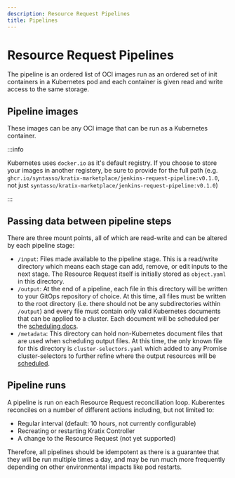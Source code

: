 ```yaml
---
description: Resource Request Pipelines
title: Pipelines
---
```


# Resource Request Pipelines

The pipeline is an ordered list of OCI images run as an ordered set of init containers in a Kubernetes pod and each container is given read and write access to the same storage.

## Pipeline images

These images can be any OCI image that can be run as a Kubernetes container.

:::info

Kubernetes uses `docker.io` as it's default registry. If you choose to store your images in another registery, be sure to provide for the full path (e.g. `ghcr.io/syntasso/kratix-marketplace/jenkins-request-pipeline:v0.1.0`, not just `syntasso/kratix-marketplace/jenkins-request-pipeline:v0.1.0`)

:::

## Passing data between pipeline steps

There are three mount points, all of which are read-write and can be altered by each pipeline stage:

* `/input`: Files made available to the pipeline stage. This is a read/write directory which means each stage can add, remove, or edit inputs to the next stage. The Resource Request itself is initially stored as `object.yaml` in this directory.
* `/output`: At the end of a pipeline, each file in this directory will be written to your GitOps repository of choice. At this time, all files must be written to the root directory (i.e. there should not be any subdirectories within `/output`) and every file must contain only valid Kubernetes documents that can be applied to a cluster. Each document will be scheduled per the [scheduling docs](../04-scheduling.md).
* `/metadata`: This directory can hold non-Kubernetes document files that are used when scheduling output files. At this time, the only known file for this directory is `cluster-selectors.yaml` which added to any Promise cluster-selectors to further refine where the output resources will be [scheduled](../04-scheduling.md#pipeline).


## Pipeline runs

A pipeline is run on each Resource Request reconciliation loop. Kuberentes reconciles on a number of different actions including, but not limited to:
* Regular interval (default: 10 hours, not currently configurable)
* Recreating or restarting Kratix Controller
* A change to the Resource Request (not yet supported)

Therefore, all pipelines should be idempotent as there is a guarantee that they will be run multiple times a day, and may be run much more frequently depending on other environmental impacts like pod restarts.
